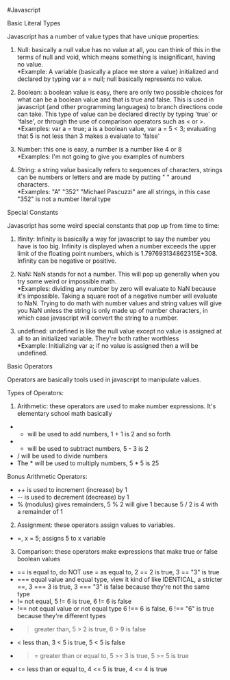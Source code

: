 #Javascript  

Basic Literal Types  

Javascript has a number of value types that have unique properties: 

1. Null: basically a null value has no value at all, you can think of this in the terms of null and void, which means something is insignificant, having no value.  
  *Example: A variable (basically a place we store a value) initialized and declared by typing var a = null; null basically represents no value.

2. Boolean: a boolean value is easy, there are only two possible choices for what can be a boolean value and that is true and false. This is used in javascript (and other programming languages) to branch directions code can take. This type of value can be declared directly by typing 'true' or 'false', or through the use of comparison operators such as < or >.  
  *Examples: var a = true; a is a boolean value, var a = 5 < 3; evaluating that 5 is not less than 3 makes a evaluate to 'false'  
  
3. Number: this one is easy, a number is a number like 4 or 8  
  *Examples: I'm not going to give you examples of numbers  
  
4. String: a string value basically refers to sequences of characters, strings can be numbers or letters and are made by putting " " around characters.  
  *Examples: "A" "352" "Michael Pascuzzi" are all strings, in this case "352" is not a number literal type  
  
Special Constants  

Javascript has some weird special constants that pop up from time to time:  

1. Ifinity: Infinity is basically a way for javascript to say the number you have is too big. Infinity is displayed when a number exceeds the upper limit of the floating point numbers, which is 1.797693134862315E+308. Infinity can be negative or positive.  

2. NaN: NaN stands for not a number. This will pop up generally when you try some weird or impossible math.  
  *Examples: dividing any number by zero will evaluate to NaN because it's impossible. Taking a square root of a negative number will evaluate to NaN. Trying to do math with number values and string values will give you NaN unless the string is only made up of number characters, in which case javascript will convert the string to a number.  
  
3. undefined: undefined is like the null value except no value is assigned at all to an initialized variable. They're both rather worthless  
  *Example: Initializing var a; if no value is assigned then a will be undefined.

Basic Operators

Operators are basically tools used in javascript to manipulate values.

Types of Operators:

1. Arithmetic: these operators are used to make number expressions. It's elementary school math basically  
  * + will be used to add numbers, 1 + 1 is 2 and so forth  
  * - will be used to subtract numbers, 5 - 3 is 2  
  * / will be used to divide numbers  
  * The * will be used to multiply numbers, 5 * 5 is 25  

Bonus Arithmetic Operators:  
  * ++ is used to increment (increase) by 1  
  * -- is used to decrement (decrease) by 1  
  * % (modulus) gives remainders, 5 % 2 will give 1 because 5 / 2 is 4 with a remainder of 1  

2. Assignment: these operators assign values to variables.  
  * =, x = 5; assigns 5 to x variable  

3. Comparison: these operators make expressions that make true or false boolean values  
  * == is	equal to, do NOT use = as equal to, 2 == 2 is true, 3 == "3" is true  
  * ===	equal value and equal type, view it kind of like IDENTICAL, a stricter ==, 3 === 3 is true, 3 === "3" is false because they're not the same type  
  * !=	not equal, 5 != 6 is true, 6 != 6 is false  
  * !==	not equal value or not equal type 6 !== 6 is false, 6 !== "6" is true because they're different types  
  * >	greater than, 5 > 2 is true, 6 > 9 is false  
  * <	less than, 3 < 5 is true, 5 < 5 is false  
  * >=	greater than or equal to, 5 >= 3 is true, 5 >= 5 is true  
  * <=	less than or equal to, 4 <= 5 is true, 4 <= 4 is true  
